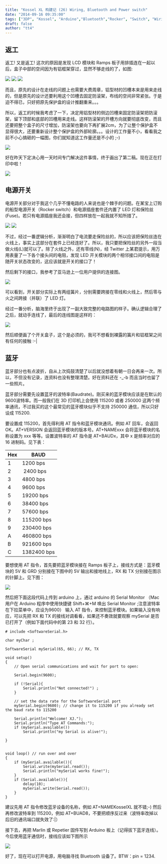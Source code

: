 ```yaml
---
title: "Kossel XL 构建记 (26) Wiring, Bluetooth and Power switch"
date: "2014-09-16 09:35:00"
tags: ["3DP", "Kossel", "Arduino","Bluetooth","Rocker", "Switch", "Wiring", "Frame"]
draft: false
author: "tt4"
---
```


## 返工
返工! 又是返工! 这次的原因是发现 LCD 模块和 Ramps 板子用排插连在一起以后，盒子中部的空间因为有铝框架穿过，显然不够走线的了，如图:

![][img-1] ![][img-2] ![][img-3]

而且，原先的设计在走线的问题上也需要大费周章，铝型材的凹槽本来是用来走线的，但是原先的设计还要利用这个凹槽去固定防滚架，布线的空间非常紧张。于是迫不得已，只好把原先保护盒的设计推翻重来。。。


所以，返工的时候我考虑了一下，决定用铝型材的侧边凹槽来固定防滚架把防滚架，留下顶部和底部的凹槽用来走线。这样防滚架的开槽方向就要彻底改变，而且还要把整个盒子的尺寸增加，防滚架也要向下再扩展2cm，为了让整个保护盒不显得很大，还要重新设计整个保护盒的外部轮廓。。。设计的工作量不小，看看我之前不小心搞砸的一幅图，你们就知道这工作量还是不小的 ;-)

![][img-4]

好在昨天下定决心用一天时间专门解决这件事情，终于画出了第二稿。现在正在打印中啦！

 ![][img-5]


## 电源开关
电源开关部分对于我这个几乎不懂电路的人来说也是个棘手的问题。在某宝上订购的船型电源开关（Rocker switch）和电源插座套件还内置了 LED 灯和保险丝 (Fuse)。若只有电源插座我还会接，但四样放在一起我就不知所措了。

![][img-6] ![][img-7]

不过，经过一番逻辑分析，渐渐明白了电流要走保险丝的，所以应该把保险丝连在火线上，事实上这部分在套件上已经连好了。所以，我只要把保险丝的另外一段当做火线(L)就可以了。除了火线之外，还有零线(N)，经 Twitter 上某君提示，用万用表量了一下各个接头间的电阻，发现 LED 开关模块的两个相邻接口间的电阻是随开关状态改变的，这应该就是开关的接口了！

然后剩下的接口，我参考了亚马逊上一位用户提供的连接图。

![][img-8]

可以看到，开关部分实际上有两组簧片，分别需要跨接在零线和火线上，然后零与火之间跨接（并联）了 LED 灯。

经过一番分析，脑海里终于出现了一副大致完整的电路图的样子。确认逻辑合理了之后，就动手连线了，最后的连线图是这样的：

![][img-9]

然后顺便画了个开关盒子，这个是必须的，我可不想看到裸露的簧片和铝框架之间有任何的接触 :-|

## 蓝牙
蓝牙部分也有点波折，自从上次捣鼓清楚了以后就没想着有朝一日会再来一次。所以，不但没有记录，连资料也没有整理清楚。好在资料还在 -\_-b 而且当时也留了一些照片。

蓝牙部分需要先设置蓝牙的波特率(Baudrate)。刚买来的蓝牙模块应该是在默认的9600波特率。而一般我们在 3D 打印机上会使用 115200 或者 250000 这两个频率通讯，不过我买的这个最常见的蓝牙模块似乎不支持 250000 通信，所以只好设成 115200.

要设置成 115200，首先得利用 AT 指令和蓝牙模块通讯。例如 AT 回车，会返回 OK。AT+VERSION 会返回蓝牙模块的版本号。AT+NAMExxx 会将蓝牙模块的名称设置为 xxx 等等。设置波特率的 AT 指令是 AT+BAUDx，其中 x 是频率对应的 16 进制码。见下表：

Hex | BAUD
----|------
1   | 1200 bps
2   | 2400 bps
3   | 4800 bps
4   | 9600 bps
5   | 19200 bps
6   | 38400 bps
7   | 57600 bps
8   | 115200 bps
9   | 230400 bps
A   | 460800 bps
B   | 921600 bps
C   | 1382400 bps


要想使用 AT 指令，首先要把蓝牙模块接在 Ramps 板子上，接线方式是：蓝牙模块的 5V 和 GRD 分别接在下图中的 5V 输出和接地线上，RX 和 TX 分别接在图示的针脚上。见下图：

![][img-10]

然后把下面这段代码上传到 arduino 上，通过 arduino 的 Serial Monitor （Mac 用户在 Arduino 程序中使用快捷键 Shift+⌘+M 唤出 Serial Monitor ;注意波特率在下拉菜单中，应设为9600） 输入 AT 指令，来控制蓝牙模块。如果输入没有响应，可以先把 RX 和 TX 的接线对调看看，如果还不奏效就要观察 mySerial 是否已打开了（例如下面代码中的第 23 和 32 行）。

```c++:n
# include <SoftwareSerial.h>

char myChar ;

SoftwareSerial mySerial(65, 66); // RX, TX

void setup()
{
	// Open serial communications and wait for port to open:

	Serial.begin(9600);

 	if (!Serial){
 		Serial.println("Not connected!") ;
  	}

	// set the data rate for the SoftwareSerial port
  	mySerial.begin(9600); // change it to 115200 if you already set the baud rate to 115200

	Serial.println("Welcome! XJ.");
	Serial.println("Type AT Commands:");
	if (mySerial.available())
		Serial.println("my Serial is alive!");

}


void loop() // run over and over
{
	if (mySerial.available()){
		Serial.write(mySerial.read());
		Serial.println("mySerial works fine!");
  	}
	if (Serial.available()){
 		delay(10);
		mySerial.write(Serial.read());
	}
}
```

建议先用 AT 指令修改蓝牙设备的名称，例如 AT+NAMEKosselXL 就不错;-) 然后再修改波特率到 115200，例如 AT+BUAD8，不要把顺序反过来（波特率改掉以后旧的通讯端口就失效了:|）


接下去，再把 Marlin 或 Repetier 固件写到 Arduino 板上（记得拔下蓝牙连线）。今后使用蓝牙通信时，接线应该如下图所示

![][img-10]

好了，现在可以打开电源，用电脑寻找 Bluetooth 设备了。BTW：pin = 1234.


[img-1]:	/3DP/_images/DSC00593.jpg
[img-2]:	/3DP/_images/DSC00596.jpg
[img-3]:	/3DP/_images/DSC00597.jpg
[img-4]:	/3DP/_images/complexity.png
[img-5]:	/3DP/_images/DSC00594.jpg
[img-6]:	/3DP/_images/IMG_1132.jpg
[img-7]:	/3DP/_images/IMG_1131.jpg
[img-8]:	/3DP/_images/amazon-customer.png
[img-9]:	/3DP/_images/DSC00583.jpg
[img-10]:	/3DP/_images/Arduinomega1-4bluetooth.png
[img-11]:	/3DP/_images/Arduinomega1-4bluetoothUse.png
